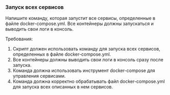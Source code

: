 
### Запуск всех сервисов

Напишите команду, которая запустит все сервисы, определенные в файле docker-compose.yml. Все контейнеры должны запускаться и выводить свои логи в консоль.

Требования:
1. Скрипт должен использовать команду для запуска всех сервисов, определенных в файле docker-compose.yml. 
2. Все контейнеры должны выводить свои логи в консоль сразу после запуска. 
3. Команда должна использовать инструмент docker-compose для управления сервисами. 
4. Команда должна корректно обрабатывать файл docker-compose.yml для запуска всех описанных в нем сервисов.